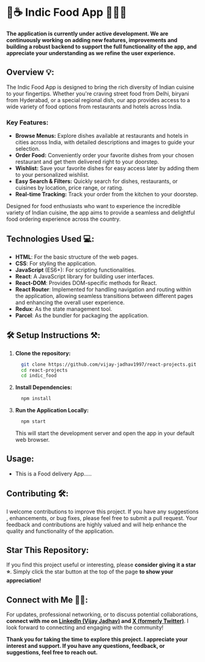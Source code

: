 # 🥧☕ Indic Food App 🛒🥘🥣

**The application is currently under active development. We are continuously working on adding new features, improvements and building a robust backend to support the full functionality of the app, and appreciate your understanding as we refine the user experience.**

## Overview 💡:
The Indic Food App is designed to bring the rich diversity of Indian cuisine to your fingertips. Whether you're craving street food from Delhi, biryani from Hyderabad, or a special regional dish, our app provides access to a wide variety of food options from restaurants and hotels across India.

### Key Features:
- **Browse Menus:** Explore dishes available at restaurants and hotels in cities across India, with detailed descriptions and images to guide your selection.
- **Order Food:** Conveniently order your favorite dishes from your chosen restaurant and get them delivered right to your doorstep.
- **Wishlist:** Save your favorite dishes for easy access later by adding them to your personalized wishlist.
- **Easy Search & Filters:** Quickly search for dishes, restaurants, or cuisines by location, price range, or rating.
- **Real-time Tracking:** Track your order from the kitchen to your doorstep.

Designed for food enthusiasts who want to experience the incredible variety of Indian cuisine, the app aims to provide a seamless and delightful food ordering experience across the country.

## Technologies Used 💻:
-  **HTML**: For the basic structure of the web pages.
-  **CSS**: For styling the application.
-  **JavaScript** (ES6+): For scripting functionalities.
-  **React**: A JavaScript library for building user interfaces.
-  **React-DOM**: Provides DOM-specific methods for React.
-  **React Router**: Implemented for handling navigation and routing within the application, allowing seamless transitions between different pages and enhancing the overall user experience.
-  **Redux**: As the state management tool.
-  **Parcel**: As the bundler for packaging the application.



## 🛠 Setup Instructions ⚒:
1. **Clone the repository:**
    ```sh
      git clone https://github.com/vijay-jadhav1997/react-projects.git
      cd react-projects
      cd indic_food
    ```

2. **Install Dependencies:**
    ```sh
      npm install
    ```

3. **Run the Application Locally:**
    ```sh
      npm start
    ```
    This will start the development server and open the app in your default web browser.


## Usage:
- This is a Food delivery App.....


## Contributing 🛠️:

I welcome contributions to improve this project. If you have any suggestions , enhancements, or bug fixes, please feel free to submit a pull request. Your feedback and contributions are highly valued and will help enhance the quality and functionality of the application.


## Star This Repository:
If you find this project useful or interesting, please **consider giving it a star ⭐**. Simply click the star button at the top of the page **to show your appreciation!**


##  Connect with Me 🤝🏻:

For updates, professional networking, or to discuss potential collaborations, **connect with me on [LinkedIn (Vijay Jadhav)](https://www.linkedin.com/in/vijay-jadhav1997) and [X (formerly Twitter)](https://x.com/VijayJadha93653)**. I look forward to connecting and engaging with the community!

**Thank you for taking the time to explore this project. I appreciate your interest and support. If you have any questions, feedback, or suggestions, feel free to reach out.**
